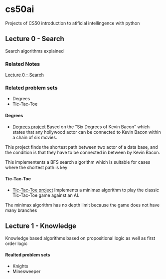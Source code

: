 # cs50ai
Projects of CS50 introduction to atificial intellingence with python

## Lecture 0 - Search
Search algorithms explained

### Related Notes
[Lecture 0 - Search](./lectures/lecture_0_search.md)
### Related problem sets
- Degrees
- Tic-Tac-Toe

#### Degrees
- [Degrees project](./degrees)
Based on the "Six Degrees of Kevin Bacon" which states that any hollywood actor
can be connected to Kevin Bacon within a chain of six movies.

This project finds the shortest path between two actor of a data base, and the
condition is that they have to be connected in between by Kevin Bacon.

This implementents a BFS search algorithm which is suitable for cases where the
shortest path is key

#### Tic-Tac-Toe
- [Tic-Tac-Toe project](./tictactoe)
Implements a minimax algorithm to play the classic
Tic-Tac-Toe game against an AI.

The minimax algorithm has no depth limit because the game does not have many
branches


## Lecture 1 - Knowledge
Knowledge based algorithms based on propositional logic as well as first
order logic
#### Realted problem sets
- Knights
- Minesweeper
